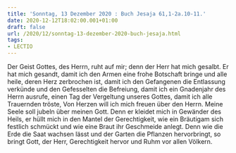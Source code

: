 ```yaml
---
title: 'Sonntag, 13 Dezember 2020 : Buch Jesaja 61,1-2a.10-11.'
date: 2020-12-12T18:02:00.001+01:00
draft: false
url: /2020/12/sonntag-13-dezember-2020-buch-jesaja.html
tags: 
- LECTIO
---
```


Der Geist Gottes, des Herrn, ruht auf mir; denn der Herr hat mich gesalbt. Er hat mich gesandt, damit ich den Armen eine frohe Botschaft bringe und alle heile, deren Herz zerbrochen ist, damit ich den Gefangenen die Entlassung verkünde und den Gefesselten die Befreiung, damit ich ein Gnadenjahr des Herrn ausrufe, einen Tag der Vergeltung unseres Gottes, damit ich alle Trauernden tröste, Von Herzen will ich mich freuen über den Herrn. Meine Seele soll jubeln über meinen Gott. Denn er kleidet mich in Gewänder des Heils, er hüllt mich in den Mantel der Gerechtigkeit, wie ein Bräutigam sich festlich schmückt und wie eine Braut ihr Geschmeide anlegt. Denn wie die Erde die Saat wachsen lässt und der Garten die Pflanzen hervorbringt, so bringt Gott, der Herr, Gerechtigkeit hervor und Ruhm vor allen Völkern.